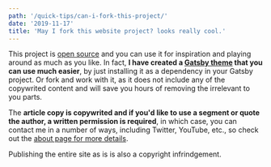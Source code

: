 ```yaml
---
path: '/quick-tips/can-i-fork-this-project/'
date: '2019-11-17'
title: 'May I fork this website project? looks really cool.'
---
```


This project is [open source](https://github.com/jumpalottahigh/blog.georgi-yanev.com) and you can use it for inspiration and playing around as much as you like. In fact, **I have created a [Gatsby theme](https://github.com/jumpalottahigh/gatsby-theme-jumpalottahigh-blog) that you can use much easier**, by just installing it as a dependency in your Gatsby project. Or fork and work with it, as it does not include any of the copywrited content and will save you hours of removing the irrelevant to you parts.

The **article copy is copywrited and if you'd like to use a segment or quote the author, a written permission is required**, in which case, you can contact me in a number of ways, including Twitter, YouTube, etc., so check out the [about page for more details](/about/).

Publishing the entire site as is is also a copyright infrindgement.
